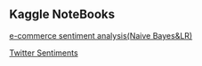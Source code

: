 ## Kaggle NoteBooks
[e-commerce sentiment analysis(Naive Bayes&LR)](https://www.kaggle.com/code/thiagopanini/e-commerce-sentiment-analysis-eda-viz-nlp)

[Twitter Sentiments](https://www.kaggle.com/code/raenish/tweet-sentiment-insight-eda/notebook#notebook-container)
